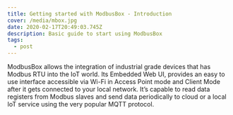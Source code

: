 ```yaml
---
title: Getting started with ModbusBox - Introduction
cover: /media/mbox.jpg
date: 2020-02-17T20:49:03.745Z
description: Basic guide to start using ModbusBox
tags:
  - post
---
```

ModbusBox allows the integration of industrial grade devices that has Modbus RTU into the IoT world. Its Embedded Web UI, provides an easy to use interface accessible via Wi-Fi in Access Point mode and Client Mode after it gets connected to your local network. It’s capable to read data registers from Modbus slaves and send data periodically to cloud or a local IoT service using the very popular MQTT protocol.
